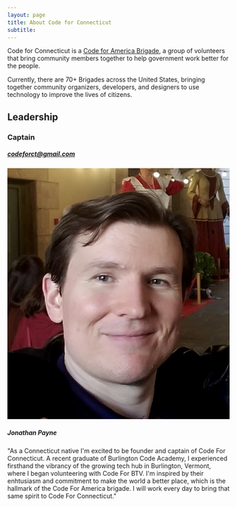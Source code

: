 ```yaml
---
layout: page
title: About Code for Connecticut
subtitle: 
---
```


Code for Connecticut is a <a href="https://brigade.codeforamerica.org/about">Code for America Brigade</a>, a group of volunteers that bring community members together to help government work better for the people. 

Currently, there are 70+ Brigades across the United States, bringing together community organizers, developers, and designers to use technology to improve the lives of citizens.

<h2>Leadership</h2>

<h3>Captain</h3>
<h5><a href="mailto:codeforct@gmail.com">codeforct@gmail.com</a></h5>
<div class="bio">
	<img src="/img/headshots/jonathan-payne.jpg" alt="Jonathan Payne">
	<h5>Jonathan Payne</h5>
	<p>"As a Connecticut native I'm excited to be founder and captain of Code For Connecticut. A recent graduate of Burlington Code Academy, I experienced firsthand the vibrancy of the growing tech hub in Burlington, Vermont, where I began volunteering with Code For BTV. I'm inspired by their enhtusiasm and commitment to make the world a better place, which is the hallmark of the Code For America brigade. I will work every day to bring that same spirit to Code For Connecticut."</p>
	</div>
